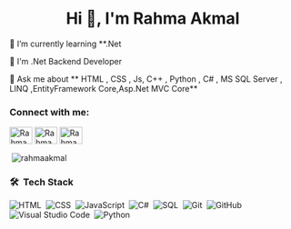 <h1 align="center">Hi 👋, I'm Rahma Akmal</h1>

🌱 I’m currently learning **.Net

🌱 I'm .Net Backend Developer

💬 Ask me about ** HTML , CSS , Js, C++ , Python , C# , MS SQL Server , LINQ ,EntityFramework Core,Asp.Net MVC Core**

<h3 align="left">Connect with me:</h3>
<p align="left">
<a href="https://linkedin.com/in/rahma-akmal-bb9aa4277/" target="blank">
<img align="center" src="https://raw.githubusercontent.com/rahuldkjain/github-profile-readme-generator/master/src/images/icons/Social/linked-in-alt.svg" alt="Rahma akmal" height="30" width="40" /></a>
<a href="https://www.facebook.com/rahma.akmal.126" target="blank"><img align="center" src="https://raw.githubusercontent.com/rahuldkjain/github-profile-readme-generator/master/src/images/icons/Social/facebook.svg" alt="Rahma Akmal" height="30" width="40" /></a>
<a href="https://codeforces.com/profile/Rahma74" target="blank"><img align="center" src="https://raw.githubusercontent.com/rahuldkjain/github-profile-readme-generator/master/src/images/icons/Social/codeforces.svg" alt="Rahma Akmal" height="30" width="40" /></a>
</p>


<p>&nbsp;<img align="center" src="https://github-readme-stats.vercel.app/api/top-langs?username=amaalselim&show_icons=true&locale=en&layout=compact" alt="rahmaakmal" /></p>


### 🛠 &nbsp;Tech Stack
![HTML](https://img.shields.io/badge/-HTML-05122A?style=flat&logo=HTML5)&nbsp;
![CSS](https://img.shields.io/badge/-CSS-05122A?style=flat&logo=CSS3&logoColor=1572B6)&nbsp;
![JavaScript](https://img.shields.io/badge/-JavaScript-05122A?style=flat&logo=javascript)&nbsp;
![C#](https://img.shields.io/badge/-C%23-05122A?style=flat&logo=csharp)&nbsp;
![SQL](https://img.shields.io/badge/-SQL-05122A?style=flat&logo=data)&nbsp;
![Git](https://img.shields.io/badge/-Git-05122A?style=flat&logo=git)&nbsp;
![GitHub](https://img.shields.io/badge/-GitHub-05122A?style=flat&logo=github)&nbsp;
![Visual Studio Code](https://img.shields.io/badge/-Visual%20Studio%20Code-05122A?style=flat&logo=visual-studio-code&logoColor=007ACC)&nbsp;
![Python](https://img.shields.io/badge/-Python%20-05122A?style=flat&logo=python)&nbsp;
